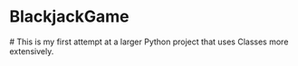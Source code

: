 ﻿# BlackjackGame
﻿# This is my first attempt at a larger Python project that uses Classes more extensively.
